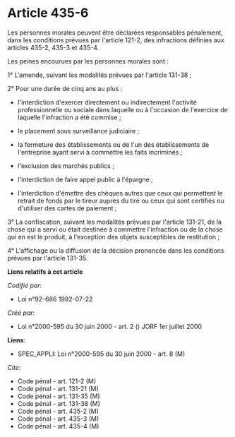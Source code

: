 # Article 435-6

Les personnes morales peuvent être déclarées responsables pénalement, dans les conditions prévues par l'article 121-2, des
infractions définies aux articles 435-2, 435-3 et 435-4.

Les peines encourues par les personnes morales sont :

1° L'amende, suivant les modalités prévues par l'article 131-38 ;

2° Pour une durée de cinq ans au plus :

- l'interdiction d'exercer directement ou indirectement l'activité professionnelle ou sociale dans laquelle ou à l'occasion
de l'exercice de laquelle l'infraction a été commise ;

- le placement sous surveillance judiciaire ;

- la fermeture des établissements ou de l'un des établissements de l'entreprise ayant servi à commettre les faits
incriminés ;

- l'exclusion des marchés publics ;

- l'interdiction de faire appel public à l'épargne ;

- l'interdiction d'émettre des chèques autres que ceux qui permettent le retrait de fonds par le tireur auprès du tiré ou
ceux qui sont certifiés ou d'utiliser des cartes de paiement ;

3° La confiscation, suivant les modalités prévues par l'article 131-21, de la chose qui a servi ou était destinée à commettre
l'infraction ou de la chose qui en est le produit, à l'exception des objets susceptibles de restitution ;

4° L'affichage ou la diffusion de la décision prononcée dans les conditions prévues par l'article 131-35.

**Liens relatifs à cet article**

_Codifié par_:

  - Loi n°92-686 1992-07-22

_Créé par_:

  - Loi n°2000-595 du 30 juin 2000 - art. 2 () JORF 1er juillet 2000

**Liens**:

  - SPEC_APPLI: Loi n°2000-595 du 30 juin 2000 - art. 8 (M)

_Cite_:

  - Code pénal - art. 121-2 (M)
  - Code pénal - art. 131-21 (M)
  - Code pénal - art. 131-35 (M)
  - Code pénal - art. 131-38 (M)
  - Code pénal - art. 435-2 (M)
  - Code pénal - art. 435-3 (M)
  - Code pénal - art. 435-4 (M)

